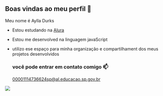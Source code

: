 ## Boas vindas ao meu perfil 🖤

Meu nome é Aylla Durks

- Estou estudando na [Alura](https:www.alura.com.br)
- Estou me desenvolved na linguagem javaScript
- utilizo ese espaço para minha organização e compartilhament dos meus projetos desenvolvidos

  ### você pode entrar em contato comigo 📫

  00001114736624sp@al.educacao.sp.gov.br

![](https://media.tenor.com/i9I49DLiDE0AAAAi/peach-goma-boba.gif)
   
